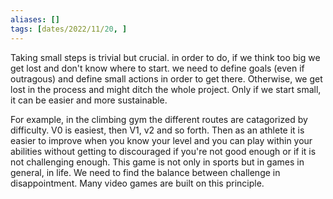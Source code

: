 ```yaml
---
aliases: []
tags: [dates/2022/11/20, ]
---
```

 
Taking small steps is trivial but crucial.
in order to do, if we think too big we get lost and don't know where to start.
we need to define goals (even if outragous) and define small actions in order to get there. Otherwise, we get lost in the process and might ditch the whole project.
Only if we start small, it can be easier and more sustainable.

For example, in the climbing gym the different routes are catagorized by difficulty. V0 is easiest, then V1, v2 and so forth.
Then as an athlete it is easier to improve when you know your level and you can play within your abilities without getting to discouraged if you're not good enough or if it is not challenging enough.
This game is not only in sports but in games in general, in life. We need to find the balance between challenge in disappointment.
Many video games are built on this principle.
